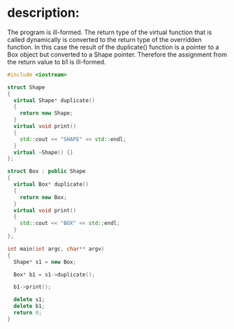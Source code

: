 # description: 
 The program is ill-formed.  The return type of the virtual function that is called dynamically is converted to the return type of the overridden function.  In this case the result of the duplicate() function is a pointer to a Box object but converted to a Shape pointer.  Therefore the assignment from the return value to b1 is ill-formed.
```C++ runnable
#include <iostream>

struct Shape
{
  virtual Shape* duplicate()
  {
    return new Shape;
  }
  virtual void print()
  {
    std::cout << "SHAPE" << std::endl;
  }
  virtual ~Shape() {}
};

struct Box : public Shape
{
  virtual Box* duplicate()
  {
    return new Box;
  }
  virtual void print()
  {
    std::cout << "BOX" << std::endl;
  }
};

int main(int argc, char** argv) 
{ 
  Shape* s1 = new Box;

  Box* b1 = s1->duplicate();

  b1->print();

  delete s1;
  delete b1;
  return 0; 
}

